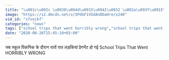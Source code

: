```yaml
---
title: "\u091c\u092c \u0938\u094d\u0915\u0942\u0932 \u092a\u093f\u0915\u0928\u093f\u0915 \u0915\u0947 \u0926\u094c\u0930\u093e\u0928 \u0930\u093e\u0924\u094b\u0902 \u0930\u093e\u0924 \u0932\u0921\u093c\u0915\u093f\u092f\u093e\u0902 \u092a\u094d\u0930\u0947\u0917\u0928\u0947\u0902\u091f \u0939\u094b \u0917\u0908 School Trips That Went HORRIBLY WRONG"
image: "https://s2.dmcdn.net/v/SPdGF1VGdAnDDaHre/x240"
vid_id: "x7vojkf"
categories: "news"
tags: ["school trips that went horribly wrong","school trips that went wrong","10 school trips that went horribly wrong"]
date: "2020-08-26T15:45:10+03:00"
---
```

जब स्कूल पिकनिक के दौरान रातों रात लड़कियां प्रेगनेंट हो गई School Trips That Went HORRIBLY WRONG
